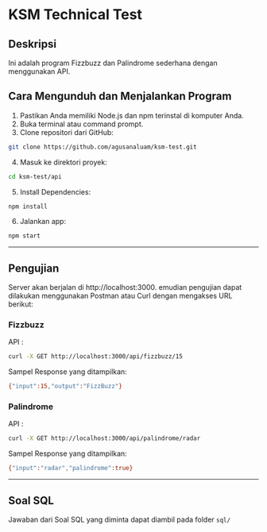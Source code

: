 # KSM Technical Test

## Deskripsi
Ini adalah program Fizzbuzz dan Palindrome sederhana dengan menggunakan API.

## Cara Mengunduh dan Menjalankan Program
1. Pastikan Anda memiliki Node.js dan npm terinstal di komputer Anda.
2. Buka terminal atau command prompt.
3. Clone repositori dari GitHub:

```bash
git clone https://github.com/agusanaluam/ksm-test.git
```

4. Masuk ke direktori proyek:

```bash
cd ksm-test/api
```

5. Install Dependencies:

```bash
npm install
```

6. Jalankan app:
```bash
npm start
```
----------------------------------------------------------------
## Pengujian

Server akan berjalan di http://localhost:3000. emudian pengujian dapat dilakukan menggunakan Postman atau Curl dengan mengakses URL berikut:

### Fizzbuzz
API :
```bash
curl -X GET http://localhost:3000/api/fizzbuzz/15
```

Sampel Response yang ditampilkan:
```bash
{"input":15,"output":"FizzBuzz"}
```

### Palindrome
API :
```bash
curl -X GET http://localhost:3000/api/palindrome/radar
```

Sampel Response yang ditampilkan:
```bash
{"input":"radar","palindrome":true}
```

---

## Soal SQL
Jawaban dari Soal SQL yang diminta dapat diambil pada folder `sql/` 
